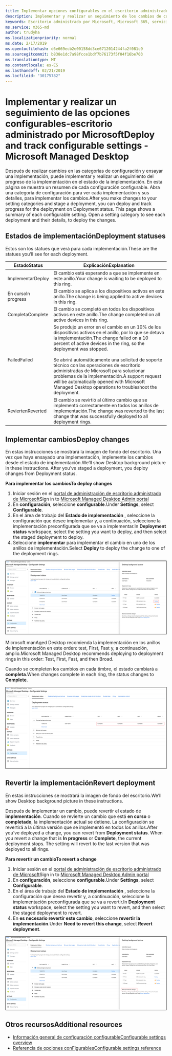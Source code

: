 ```yaml
---
title: Implementar opciones configurables en el escritorio administrado de Microsoft
description: Implementar y realizar un seguimiento de los cambios de configuración configurables en el escritorio administrado de Microsoft.
keywords: Escritorio administrado por Microsoft, Microsoft 365, servicio, documentación, implementar, implementación por fases, configuración configurable
ms.service: m365-md
author: trudyha
ms.localizationpriority: normal
ms.date: 2/17/2019
ms.openlocfilehash: d6e669ecb2e00158dd3ce6712014244fa2f081c9
ms.sourcegitcommit: b838e1dc7a98fcce1bdf7b76173f5f04f16be703
ms.translationtype: MT
ms.contentlocale: es-ES
ms.lasthandoff: 02/21/2019
ms.locfileid: "30175782"
---
```

# <a name="deploy-and-track-configurable-settings---microsoft-managed-desktop"></a><span data-ttu-id="93c44-104">Implementar y realizar un seguimiento de las opciones configurables-escritorio administrado por Microsoft</span><span class="sxs-lookup"><span data-stu-id="93c44-104">Deploy and track configurable settings - Microsoft Managed Desktop</span></span>

<span data-ttu-id="93c44-p101">Después de realizar cambios en las categorías de configuración y ensayar una implementación, puede implementar y realizar un seguimiento del progreso de la implementación en el estado de la implementación. En esta página se muestra un resumen de cada configuración configurable. Abra una categoría de configuración para ver cada implementación y sus detalles, para implementar los cambios.</span><span class="sxs-lookup"><span data-stu-id="93c44-p101">After you make changes to your setting categories and stage a deployment, you can deploy and track progress for the deployment on Deployment status. This page shows a summary of each configurable setting. Open a setting category to see each deployment and their details, to deploy the changes.</span></span> 

## <a name="deployment-statuses"></a><span data-ttu-id="93c44-108">Estados de implementación</span><span class="sxs-lookup"><span data-stu-id="93c44-108">Deployment statuses</span></span> 

<span data-ttu-id="93c44-109">Estos son los statues que verá para cada implementación.</span><span class="sxs-lookup"><span data-stu-id="93c44-109">These are the statues you’ll see for each deployment.</span></span>

<span data-ttu-id="93c44-110">Estado</span><span class="sxs-lookup"><span data-stu-id="93c44-110">Status</span></span>  | <span data-ttu-id="93c44-111">Explicación</span><span class="sxs-lookup"><span data-stu-id="93c44-111">Explanation</span></span> 
--- | --- 
<span data-ttu-id="93c44-112">Implementar</span><span class="sxs-lookup"><span data-stu-id="93c44-112">Deploy</span></span> | <span data-ttu-id="93c44-113">El cambio está esperando a que se implemente en este anillo.</span><span class="sxs-lookup"><span data-stu-id="93c44-113">Your change is waiting to be deployed to this ring.</span></span>
<span data-ttu-id="93c44-114">En curso</span><span class="sxs-lookup"><span data-stu-id="93c44-114">In progress</span></span> | <span data-ttu-id="93c44-115">El cambio se aplica a los dispositivos activos en este anillo.</span><span class="sxs-lookup"><span data-stu-id="93c44-115">The change is being applied to active devices in this ring.</span></span> 
<span data-ttu-id="93c44-116">Completa</span><span class="sxs-lookup"><span data-stu-id="93c44-116">Complete</span></span> | <span data-ttu-id="93c44-117">El cambio se completó en todos los dispositivos activos en este anillo.</span><span class="sxs-lookup"><span data-stu-id="93c44-117">The change completed on all active devices in this ring.</span></span> 
<span data-ttu-id="93c44-118">Failed</span><span class="sxs-lookup"><span data-stu-id="93c44-118">Failed</span></span> | <span data-ttu-id="93c44-119">Se produjo un error en el cambio en un 10% de los dispositivos activos en el anillo, por lo que se detuvo la implementación.</span><span class="sxs-lookup"><span data-stu-id="93c44-119">The change failed on a 10 percent of active devices in the ring, so the deployment was stopped.</span></span><br><br> <span data-ttu-id="93c44-120">Se abrirá automáticamente una solicitud de soporte técnico con las operaciones de escritorio administradas de Microsoft para solucionar problemas de la implementación.</span><span class="sxs-lookup"><span data-stu-id="93c44-120">A support request will be automatically opened with Microsoft Managed Desktop operations to troubleshoot the deployment.</span></span> 
<span data-ttu-id="93c44-121">Revierten</span><span class="sxs-lookup"><span data-stu-id="93c44-121">Reverted</span></span> | <span data-ttu-id="93c44-122">El cambio se revirtió al último cambio que se implementó correctamente en todos los anillos de implementación.</span><span class="sxs-lookup"><span data-stu-id="93c44-122">The change was reverted to the last change that was successfully deployed to all deployment rings.</span></span>

## <a name="deploy-changes"></a><span data-ttu-id="93c44-123">Implementar cambios</span><span class="sxs-lookup"><span data-stu-id="93c44-123">Deploy changes</span></span>

<span data-ttu-id="93c44-p102">En estas instrucciones se mostrará la imagen de fondo del escritorio. Una vez que haya ensayado una implementación, implemente los cambios desde el estado de implementación.</span><span class="sxs-lookup"><span data-stu-id="93c44-p102">We’ll show Desktop background picture in these instructions. After you’ve staged a deployment, you deploy changes from Deployment status.</span></span> 

<span data-ttu-id="93c44-126">**Para implementar los cambios**</span><span class="sxs-lookup"><span data-stu-id="93c44-126">**To deploy changes**</span></span>

1. <span data-ttu-id="93c44-127">Iniciar sesión en el [portal de administración de escritorio administrado de Microsoft](http://aka.ms/mwaasportal)</span><span class="sxs-lookup"><span data-stu-id="93c44-127">Sign in to [Microsoft Managed Desktop Admin portal](http://aka.ms/mwaasportal)</span></span>
2. <span data-ttu-id="93c44-128">En **configuración**, seleccione **configurable**.</span><span class="sxs-lookup"><span data-stu-id="93c44-128">Under **Settings**, select **Configurable**.</span></span>
3. <span data-ttu-id="93c44-129">En el área de trabajo del **Estado de implementación** , seleccione la configuración que desee implementar y, a continuación, seleccione la implementación preconfigurada que se va a implementar.</span><span class="sxs-lookup"><span data-stu-id="93c44-129">In **Deployment status** workspace, select the setting you want to deploy, and then select the staged deployment to deploy.</span></span>
4. <span data-ttu-id="93c44-130">Seleccione **implementar** para implementar el cambio en uno de los anillos de implementación.</span><span class="sxs-lookup"><span data-stu-id="93c44-130">Select **Deploy** to deploy the change to one of the deployment rings.</span></span>

![Introducción al estado de implementación de configuración configurable](images/deploy-cs-overview.png)

<span data-ttu-id="93c44-132">Microsoft manAged Desktop recomienda la implementación en los anillos de implementación en este orden: test, First, Fast y, a continuación, amplio.</span><span class="sxs-lookup"><span data-stu-id="93c44-132">Microsoft Managed Desktop recommends deploying to deployment rings in this order: Test, First, Fast, and then Broad.</span></span> 

<span data-ttu-id="93c44-133">Cuando se completen los cambios en cada timbre, el estado cambiará a **completa**.</span><span class="sxs-lookup"><span data-stu-id="93c44-133">When changes complete in each ring, the status changes to **Complete**.</span></span>

![Implementación de la configuración configurable completada](images/config-setting-complete.png)

## <a name="revert-deployment"></a><span data-ttu-id="93c44-135">Revertir la implementación</span><span class="sxs-lookup"><span data-stu-id="93c44-135">Revert deployment</span></span>

<span data-ttu-id="93c44-136">En estas instrucciones se mostrará la imagen de fondo del escritorio.</span><span class="sxs-lookup"><span data-stu-id="93c44-136">We’ll show Desktop background picture in these instructions.</span></span> 

<span data-ttu-id="93c44-p103">Después de implementar un cambio, puede revertir el estado de **implementación**. Cuando se revierte un cambio que está **en curso** o **completado**, la implementación actual se detiene. La configuración se revertirá a la última versión que se implementó en todos los anillos.</span><span class="sxs-lookup"><span data-stu-id="93c44-p103">After you’ve deployed a change, you can revert from **Deployment status**. When you revert a change that is **In progress** or **Complete**, the current deployment stops. The setting will revert to the last version that was deployed to all rings.</span></span> 

<span data-ttu-id="93c44-140">**Para revertir un cambio**</span><span class="sxs-lookup"><span data-stu-id="93c44-140">**To revert a change**</span></span>
1. <span data-ttu-id="93c44-141">Iniciar sesión en el [portal de administración de escritorio administrado de Microsoft](http://aka.ms/mwaasportal)</span><span class="sxs-lookup"><span data-stu-id="93c44-141">Sign in to [Microsoft Managed Desktop Admin portal](http://aka.ms/mwaasportal)</span></span>
2. <span data-ttu-id="93c44-142">En **configuración**, seleccione **configurable**.</span><span class="sxs-lookup"><span data-stu-id="93c44-142">Under **Settings**, select **Configurable**.</span></span>
3. <span data-ttu-id="93c44-143">En el área de trabajo del **Estado de implementación** , seleccione la configuración que desea revertir y, a continuación, seleccione la implementación preconfigurada que se va a revertir.</span><span class="sxs-lookup"><span data-stu-id="93c44-143">In **Deployment status** workspace, select the setting you want to revert, and then select the staged deployment to revert.</span></span>
4. <span data-ttu-id="93c44-144">En **es necesario revertir este cambio**, seleccione **revertir la implementación**.</span><span class="sxs-lookup"><span data-stu-id="93c44-144">Under **Need to revert this change**, select **Revert deployment**.</span></span>

![Reversión de implementación de la configuración configurable](images/config-setting-revert.png) 

## <a name="additional-resources"></a><span data-ttu-id="93c44-146">Otros recursos</span><span class="sxs-lookup"><span data-stu-id="93c44-146">Additional resources</span></span>
- [<span data-ttu-id="93c44-147">Información general de configuración configurable</span><span class="sxs-lookup"><span data-stu-id="93c44-147">Configurable settings overview</span></span>](config-setting-overview.md)
- [<span data-ttu-id="93c44-148">Referencia de opciones conFigurables</span><span class="sxs-lookup"><span data-stu-id="93c44-148">Configurable settings reference</span></span>](config-setting-ref.md) 